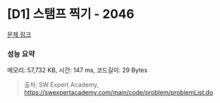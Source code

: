# [D1] 스탬프 찍기 - 2046 

[문제 링크](https://swexpertacademy.com/main/code/problem/problemDetail.do?contestProbId=AV5QKdT6AyYDFAUq) 

### 성능 요약

메모리: 57,732 KB, 시간: 147 ms, 코드길이: 29 Bytes



> 출처: SW Expert Academy, https://swexpertacademy.com/main/code/problem/problemList.do